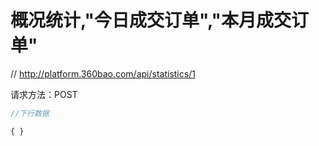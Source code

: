 # 概况统计,"今日成交订单","本月成交订单"

// http://platform.360bao.com/api/statistics/1

请求方法：POST

```javascript
//下行数据

{ }

```
